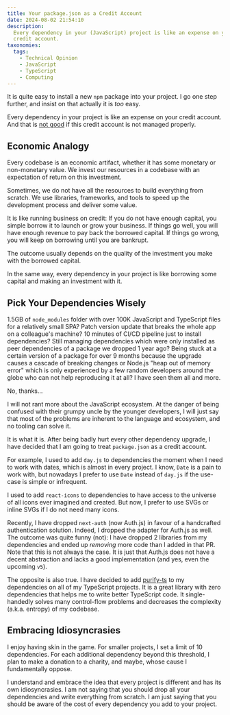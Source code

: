 ```yaml
---
title: Your package.json as a Credit Account
date: 2024-08-02 21:54:10
description:
  Every dependency in your (JavaScript) project is like an expense on your
  credit account.
taxonomies:
  tags:
    - Technical Opinion
    - JavaScript
    - TypeScript
    - Computing
---
```


It is quite easy to install a new `npm` package into your project. I go one step
further, and insist on that actually it is _too_ easy.

Every dependency in your project is like an expense on your credit account. And
that is [not good] if this credit account is not managed properly.

<!--more-->

## Economic Analogy

Every codebase is an economic artifact, whether it has some monetary or
non-monetary value. We invest our resources in a codebase with an expectation of
return on this investment.

Sometimes, we do not have all the resources to build everything from scratch. We
use libraries, frameworks, and tools to speed up the development process and
deliver some value.

It is like running business on credit: If you do not have enough capital, you
simple borrow it to launch or grow your business. If things go well, you will
have enough revenue to pay back the borrowed capital. If things go wrong, you
will keep on borrowing until you are bankrupt.

The outcome usually depends on the quality of the investment you make with the
borrowed capital.

In the same way, every dependency in your project is like borrowing some capital
and making an investment with it.

## Pick Your Dependencies Wisely

1.5GB of `node_modules` folder with over 100K JavaScript and TypeScript files
for a relatively small SPA? Patch version update that breaks the whole app on a
colleague's machine? 10 minutes of CI/CD pipeline just to install dependencies?
Still managing dependencies which were only installed as peer dependencies of a
package we dropped 1 year ago? Being stuck at a certain version of a package for
over 9 months because the upgrade causes a cascade of breaking changes or
Node.js "heap out of memory error" which is only experienced by a few random
developers around the globe who can not help reproducing it at all? I have seen
them all and more.

No, thanks...

I will not rant more about the JavaScript ecosystem. At the danger of being
confused with their grumpy uncle by the younger developers, I will just say that
most of the problems are inherent to the language and ecosystem, and no tooling
can solve it.

It is what it is. After being badly hurt every other dependency upgrade, I have
decided that I am going to treat `package.json` as a credit account.

For example, I used to add `day.js` to dependencies the moment when I need to
work with dates, which is almost in every project. I know, `Date` is a pain to
work with, but nowadays I prefer to use `Date` instead of `day.js` if the
use-case is simple or infrequent.

I used to add `react-icons` to dependencies to have access to the universe of
all icons ever imagined and created. But now, I prefer to use SVGs or inline
SVGs if I do not need many icons.

Recently, I have dropped `next-auth` (now Auth.js) in favour of a handcrafted
authentication solution. Indeed, I dropped the adapter for Auth.js as well. The
outcome was quite funny (not): I have dropped 2 libraries from my dependencies
and ended up _removing_ more code than I added in that PR. Note that this is not
always the case. It is just that Auth.js does not have a decent abstraction and
lacks a good implementation (and yes, even the upcoming `v5`).

The opposite is also true. I have decided to add [purify-ts] to my dependencies
on all of my TypeScript projects. It is a great library with zero dependencies
that helps me to write better TypeScript code. It single-handedly solves many
control-flow problems and decreases the complexity (a.k.a. entropy) of my
codebase.

## Embracing Idiosyncrasies

I enjoy having skin in the game. For smaller projects, I set a limit of 10
dependencies. For each additional dependency beyond this threshold, I plan to
make a donation to a charity, and maybe, whose cause I fundamentally oppose.

I understand and embrace the idea that every project is different and has its
own idiosyncrasies. I am not saying that you should drop all your dependencies
and write everything from scratch. I am just saying that you should be aware of
the cost of every dependency you add to your project.

<!-- REFERENCES -->

[not good]: https://youtube.com/shorts/eIKqfujuxIQ?si=nEiLZG3siiZXKlQ6
[purify-ts]: https://gigobyte.github.io/purify/

